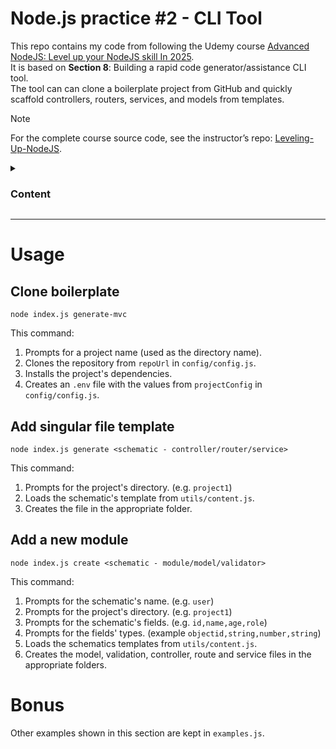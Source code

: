 # Node.js practice #2 - CLI Tool

This repo contains my code from following the Udemy course [Advanced NodeJS: Level up your NodeJS skill In 2025](https://www.udemy.com/course/leveling-up-your-skill-as-a-nodejs-developer).</br>
It is based on **Section 8**: Building a rapid code generator/assistance CLI tool.<br>
The tool can can clone a boilerplate project from GitHub and quickly scaffold controllers, routers, services, and models from templates.

> [!NOTE]
> For the complete course source code, see the instructor’s repo: [Leveling-Up-NodeJS](https://github.com/kal-kidan/Leveling-Up-NodeJS).

<details>
  <summary><h3>Content</h3></summary>

- [Usage](#usage)
  - [Clone boilerplate](#clone-boilerplate)
  - [Add singular file template](#add-singular-file-template)
  - [Add a new module](#add-a-new-module)
- [Bonus](#bonus)

</details>
<hr>

# Usage

## Clone boilerplate

```
node index.js generate-mvc
```

This command:

1. Prompts for a project name (used as the directory name).
2. Clones the repository from `repoUrl` in `config/config.js`.
3. Installs the project's dependencies.
4. Creates an `.env` file with the values from `projectConfig` in `config/config.js`.

## Add singular file template

```
node index.js generate <schematic - controller/router/service>
```

This command:

1. Prompts for the project's directory. (e.g. `project1`)
2. Loads the schematic's template from `utils/content.js`.
3. Creates the file in the appropriate folder.

## Add a new module

```
node index.js create <schematic - module/model/validator>
```

This command:

1. Prompts for the schematic's name. (e.g. `user`)
2. Prompts for the project's directory. (e.g. `project1`)
3. Prompts for the schematic's fields. (e.g. `id,name,age,role`)
4. Prompts for the fields' types. (example `objectid,string,number,string`)
5. Loads the schematics templates from `utils/content.js`.
6. Creates the model, validation, controller, route and service files in the appropriate folders.

# Bonus

Other examples shown in this section are kept in `examples.js`.
